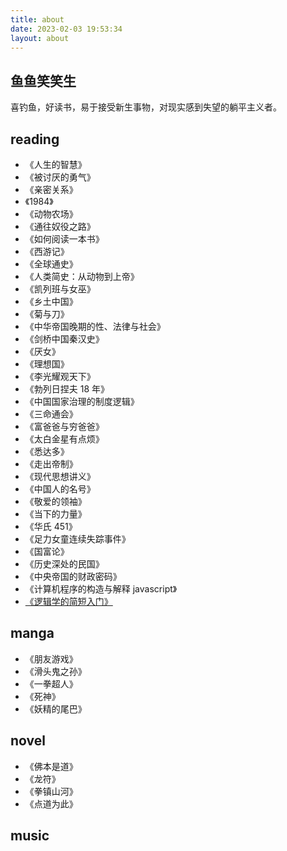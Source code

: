 ```yaml
---
title: about
date: 2023-02-03 19:53:34
layout: about
---
```


## 鱼鱼笑笑生

<!--
 目标:介绍自己，要求，幽默诙谐，有特点 。
 要求，模仿，史记人物介绍的写法？
-->

<!-- 一个兴趣使然的钓鱼佬,喜欢阅读， -->

喜钓鱼，好读书，易于接受新生事物，对现实感到失望的躺平主义者。

## reading

- 《人生的智慧》
- 《被讨厌的勇气》
- 《亲密关系》
- 《1984》
- 《动物农场》
- 《通往奴役之路》
- 《如何阅读一本书》
- 《西游记》
- 《全球通史》
- 《人类简史：从动物到上帝》
- 《凯列班与女巫》
- 《乡土中国》
- 《菊与刀》
- 《中华帝国晚期的性、法律与社会》
- 《剑桥中国秦汉史》
- 《厌女》
- 《理想国》
- 《李光耀观天下》
- 《勃列日捏夫 18 年》
- 《中国国家治理的制度逻辑》
- 《三命通会》
- 《富爸爸与穷爸爸》
- 《太白金星有点烦》
- 《悉达多》
- 《走出帝制》
- 《现代思想讲义》
- 《中国人的名号》
- 《敬爱的领袖》
- 《当下的力量》
- 《华氏 451》
- 《足力女童连续失踪事件》
- 《国富论》
- 《历史深处的民国》
- 《中央帝国的财政密码》
- 《计算机程序的构造与解释 javascript》
- [《逻辑学的简短入门》](https://wxflogic.gitbook.io/logic)

## manga

- 《朋友游戏》
- 《滑头鬼之孙》
- 《一拳超人》
- 《死神》
- 《妖精的尾巴》

## novel

- 《佛本是道》
- 《龙符》
- 《拳镇山河》
- 《点道为此》

## music
